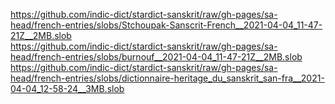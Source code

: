 https://github.com/indic-dict/stardict-sanskrit/raw/gh-pages/sa-head/french-entries/slobs/Stchoupak-Sanscrit-French__2021-04-04_11-47-21Z__2MB.slob  
https://github.com/indic-dict/stardict-sanskrit/raw/gh-pages/sa-head/french-entries/slobs/burnouf__2021-04-04_11-47-21Z__2MB.slob  
https://github.com/indic-dict/stardict-sanskrit/raw/gh-pages/sa-head/french-entries/slobs/dictionnaire-heritage_du_sanskrit_san-fra__2021-04-04_12-58-24__3MB.slob  
